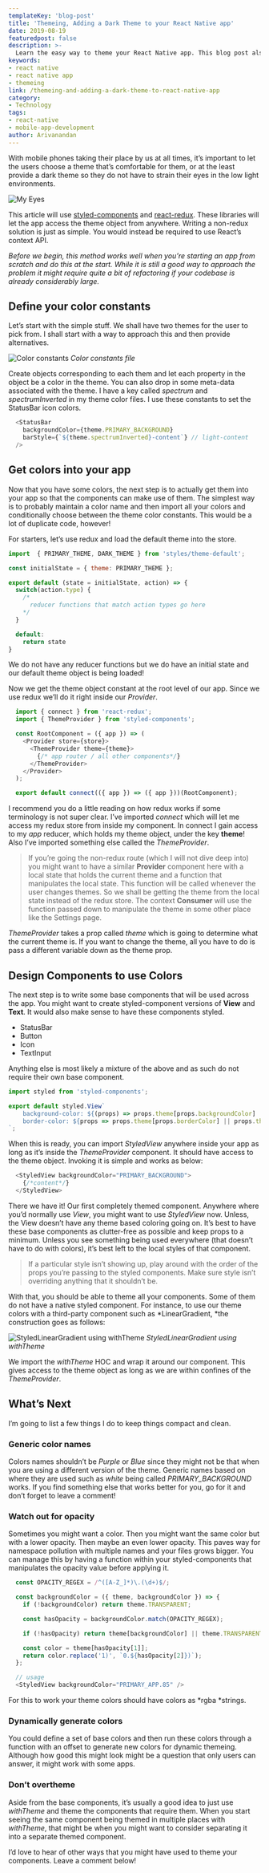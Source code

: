 ```yaml
---
templateKey: 'blog-post'
title: 'Themeing, Adding a Dark Theme to your React Native app'
date: 2019-08-19
featuredpost: false
description: >-
  Learn the easy way to theme your React Native app. This blog post also teaches how to add dark theme to your app.
keywords:
- react native
- react native app
- themeing
link: /themeing-and-adding-a-dark-theme-to-react-native-app
category:
- Technology
tags:
- react-native
- mobile-app-development
author: Arivanandan
---
```

With mobile phones taking their place by us at all times, it’s important to let the users choose a theme that’s comfortable for them, or at the least provide a dark theme so they do not have to strain their eyes in the low light environments.

![My Eyes](./images/eyes.jpeg)

This article will use [styled-components](https://github.com/styled-components/styled-components) and [react-redux](https://github.com/reduxjs/react-redux). These libraries will let the app access the theme object from anywhere. Writing a non-redux solution is just as simple. You would instead be required to use React’s context API.

*Before we begin, this method works well when you’re starting an app from scratch and do this at the start. While it is still a good way to approach the problem it might require quite a bit of refactoring if your codebase is already considerably large.*

##  Define your color constants

Let’s start with the simple stuff. We shall have two themes for the user to pick from. I shall start with a way to approach this and then provide alternatives.

![Color constants](./images/color-constants.png) *Color constants file*

Create objects corresponding to each them and let each property in the object be a color in the theme. You can also drop in some meta-data associated with the theme. I have a key called *spectrum* and *spectrumInverted* in my theme color files. I use these constants to set the StatusBar icon colors.

```js
  <StatusBar
    backgroundColor={theme.PRIMARY_BACKGROUND}
    barStyle={`${theme.spectrumInverted}-content`} // light-content
  />
```

## Get colors into your app

Now that you have some colors, the next step is to actually get them into your app so that the components can make use of them. The simplest way is to probably maintain a color name and then import all your colors and conditionally choose between the theme color constants. This would be a lot of duplicate code, however!

For starters, let’s use redux and load the default theme into the store.

```js
import  { PRIMARY_THEME, DARK_THEME } from 'styles/theme-default';

const initialState = { theme: PRIMARY_THEME };

export default (state = initialState, action) => {
  switch(action.type) {
    /*
      reducer functions that match action types go here
    */
  }

  default:
    return state
}
```

We do not have any reducer functions but we do have an initial state and our default theme object is being loaded!

Now we get the theme object constant at the root level of our app. Since we use redux we’ll do it right inside our *Provider*.

```js
  import { connect } from 'react-redux';
  import { ThemeProvider } from 'styled-components';

  const RootComponent = ({ app }) => (
    <Provider store={store}>
      <ThemeProvider theme={theme}>
        {/* app router / all other components*/}
      </ThemeProvider>
    </Provider>
  );

  export default connect(({ app }) => ({ app }))(RootComponent);
```

I recommend you do a little reading on how redux works if some terminology is not super clear. I’ve imported *connect* which will let me access my redux store from inside my component. In connect I gain access to my *app* reducer, which holds my theme object, under the key **theme**! Also I’ve imported something else called the *ThemeProvider*.
> If you’re going the non-redux route (which I will not dive deep into) you might want to have a similar **Provider** component here with a local state that holds the current theme and a function that manipulates the local state. This function will be called whenever the user changes themes. So we shall be getting the theme from the local state instead of the redux store. The context **Consumer** will use the function passed down to manipulate the theme in some other place like the Settings page.

*ThemeProvider* takes a prop called *theme* which is going to determine what the current theme is. If you want to change the theme, all you have to do is pass a different variable down as the theme prop.

## Design Components to use Colors

The next step is to write some base components that will be used across the app. You might want to create styled-component versions of **View** and **Text**. It would also make sense to have these components styled.

- StatusBar
- Button
- Icon
- TextInput

Anything else is most likely a mixture of the above and as such do not require their own base component.

```js
import styled from 'styled-components';

export default styled.View`
    background-color: ${(props) => props.theme[props.backgroundColor] || props.theme.TRANSPARENT};
    border-color: ${props => props.theme[props.borderColor] || props.theme.TRANSPARENT};
`;
```

When this is ready, you can import *StyledView* anywhere inside your app as long as it’s inside the *ThemeProvider* component. It should have access to the theme object. Invoking it is simple and works as below:

```js
  <StyledView backgroundColor="PRIMARY_BACKGROUND">
    {/*content*/}
  </StyledView>
```

There we have it! Our first completely themed component. Anywhere where you’d normally use *View*, you might want to use *StyledView* now. Unless, the View doesn’t have any theme based coloring going on. It’s best to have these base components as clutter-free as possible and keep props to a minimum. Unless you see something being used everywhere (that doesn’t have to do with colors), it’s best left to the local styles of that component.
> If a particular style isn’t showing up, play around with the order of the props you’re passing to the styled components. Make sure style isn’t overriding anything that it shouldn’t be.

With that, you should be able to theme all your components. Some of them do not have a native styled component. For instance, to use our theme colors with a third-party component such as *LinearGradient, *the construction goes as follows:

![StyledLinearGradient using withTheme](./images/styled-linear-gradient.png) *StyledLinearGradient using withTheme*


We import the *withTheme* HOC and wrap it around our component. This gives access to the theme object as long as we are within confines of the *ThemeProvider*.

## What’s Next

I’m going to list a few things I do to keep things compact and clean.

### Generic color names

Colors names shouldn’t be *Purple* or *Blue* since they might not be that when you are using a different version of the theme. Generic names based on where they are used such as *white* being called *PRIMARY_BACKGROUND* works. If you find something else that works better for you, go for it and don’t forget to leave a comment!

### Watch out for opacity

Sometimes you might want a color. Then you might want the same color but with a lower opacity. Then maybe an even lower opacity. This paves way for namespace pollution with multiple names and your files grows bigger. You can manage this by having a function within your styled-components that manipulates the opacity value before applying it.

```js
  const OPACITY_REGEX = /^([A-Z_]*)\.(\d+)$/;

  const backgroundColor = ({ theme, backgroundColor }) => {
    if (!backgroundColor) return theme.TRANSPARENT;

    const hasOpacity = backgroundColor.match(OPACITY_REGEX);

    if (!hasOpacity) return theme[backgroundColor] || theme.TRANSPARENT;

    const color = theme[hasOpacity[1]];
    return color.replace('1)', `0.${hasOpacity[2]})`);
  };

  // usage
  <StyledView backgroundColor="PRIMARY_APP.85" />
```

For this to work your theme colors should have colors as *rgba *strings.

### Dynamically generate colors

You could define a set of base colors and then run these colors through a function with an offset to generate new colors for dynamic themeing. Although how good this might look might be a question that only users can answer, it might work with some apps.

### Don’t overtheme

Aside from the base components, it’s usually a good idea to just use *withTheme* and theme the components that require them. When you start seeing the same component being themed in multiple places with *withTheme*, that might be when you might want to consider separating it into a separate themed component.

I’d love to hear of other ways that you might have used to theme your components. Leave a comment below!
